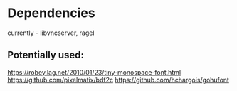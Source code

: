 # Dependencies

currently - libvncserver, ragel

## Potentially used:
https://robey.lag.net/2010/01/23/tiny-monospace-font.html
https://github.com/pixelmatix/bdf2c
https://github.com/hchargois/gohufont
